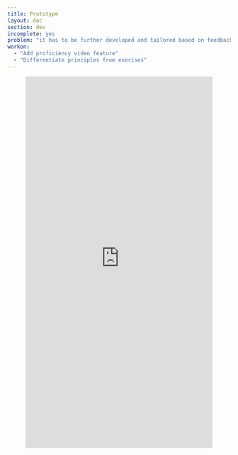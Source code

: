 ```yaml
---
title: Prototype
layout: doc
section: dev
incomplete: yes
problem: "it has to be further developed and tailored based on feedback and user testing"
workon:
  - "Add proficiency video feature"
  - "Differentiate principles from exerises"
---
```

<p align="center"><iframe src="https://mockingbot.com/app/XkEE6rDYbXQvGZ9nLd5nJZtzjVFG36V/embed" width="422" height="839" allowTransparency="true" frameborder="0"></iframe></p>